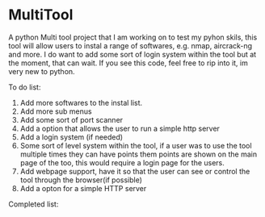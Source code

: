 # MultiTool
A python Multi tool project that I am working on to test my pyhon skils, this tool will allow users to instal a range of softwares, e.g. nmap, aircrack-ng and more. I do want to add some sort of login system within the tool but at the moment, that can wait. If you see this code, feel free to rip into it, im very new to python. 


To do list: 
1. Add more softwares to the instal list. 
2. Add more sub menus 
3. Add some sort of port scanner
4. Add a option that allows the user to run a simple http server 
5. Add a login system (if needed)
6. Some sort of level system within the tool, if a user was to use the tool multiple times they can have points them points are shown on the main page of the too, this would require a login page for the users.
7. Add webpage support, have it so that the user can see or control the tool through the browser(if possible) 
8. Add a opton for a simple HTTP server 

Completed list: 
